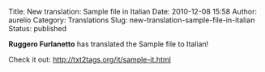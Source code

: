 Title: New translation: Sample file in Italian
Date: 2010-12-08 15:58
Author: aurelio
Category: Translations
Slug: new-translation-sample-file-in-italian
Status: published

<div>

**Ruggero Furlanetto** has translated the Sample file to Italian!

Check it out: <http://txt2tags.org/it/sample-it.html>

</div>
